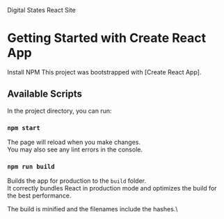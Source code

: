 Digital States React Site

# Getting Started with Create React App
Install NPM
This project was bootstrapped with [Create React App].

## Available Scripts

In the project directory, you can run:

### `npm start`

The page will reload when you make changes.\
You may also see any lint errors in the console.


### `npm run build`

Builds the app for production to the `build` folder.\
It correctly bundles React in production mode and optimizes the build for the best performance.

The build is minified and the filenames include the hashes.\


